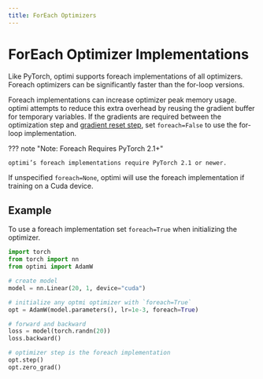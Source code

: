```yaml
---
title: ForEach Optimizers
---
```


# ForEach Optimizer Implementations

Like PyTorch, optimi supports foreach implementations of all optimizers. Foreach optimizers can be significantly faster than the for-loop versions.

Foreach implementations can increase optimizer peak memory usage. optimi attempts to reduce this extra overhead by reusing the gradient buffer for temporary variables. If the gradients are required between the optimization step and [gradient reset step](https://pytorch.org/docs/stable/generated/torch.optim.Optimizer.zero_grad.html#torch.optim.Optimizer.zero_grad), set `foreach=False` to use the for-loop implementation.

??? note "Note: Foreach Requires PyTorch 2.1+"

    optimi’s foreach implementations require PyTorch 2.1 or newer.

If unspecified `foreach=None`, optimi will use the foreach implementation if training on a Cuda device.

## Example

To use a foreach implementation set `foreach=True` when initializing the optimizer.

```python
import torch
from torch import nn
from optimi import AdamW

# create model
model = nn.Linear(20, 1, device="cuda")

# initialize any optmi optimizer with `foreach=True`
opt = AdamW(model.parameters(), lr=1e-3, foreach=True)

# forward and backward
loss = model(torch.randn(20))
loss.backward()

# optimizer step is the foreach implementation
opt.step()
opt.zero_grad()
```